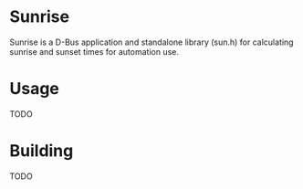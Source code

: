 # Sunrise

Sunrise is a D-Bus application and standalone library (sun.h) for calculating sunrise and sunset times for automation use.

# Usage

TODO

# Building

TODO
